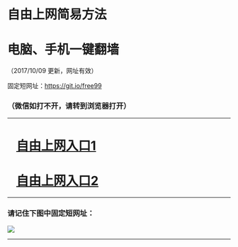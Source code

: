 ﻿# 自由上网简易方法

# 电脑、手机一键翻墙

（2017/10/09 更新，网址有效）

固定短网址：https://git.io/free99

### （微信如打不开，请转到浏览器打开）


***





# &nbsp;&nbsp; <a href="http://ft2325731414.fwq-tz-1001.info/fwqtz01.html?t=100900129148 " target="_blank">自由上网入口1</a>
# &nbsp;&nbsp; <a href="http://ft2034910036.fwq-tz-1002.info/fwqtz02.html?t=100900123399 " target="_blank">自由上网入口2</a>
***

### 请记住下图中固定短网址：

<img src="https://s3-us-west-2.amazonaws.com/fwq-1001/yjfq-20170905okok.png" /> 


***

